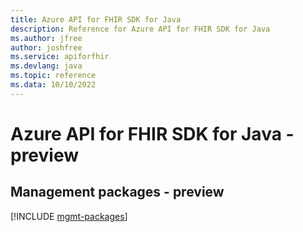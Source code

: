 ```yaml
---
title: Azure API for FHIR SDK for Java
description: Reference for Azure API for FHIR SDK for Java
ms.author: jfree
author: joshfree
ms.service: apiforfhir
ms.devlang: java
ms.topic: reference
ms.data: 10/10/2022
---
```

# Azure API for FHIR SDK for Java - preview

## Management packages - preview
[!INCLUDE [mgmt-packages](api-for-fhir-mgmt-index.md)]
